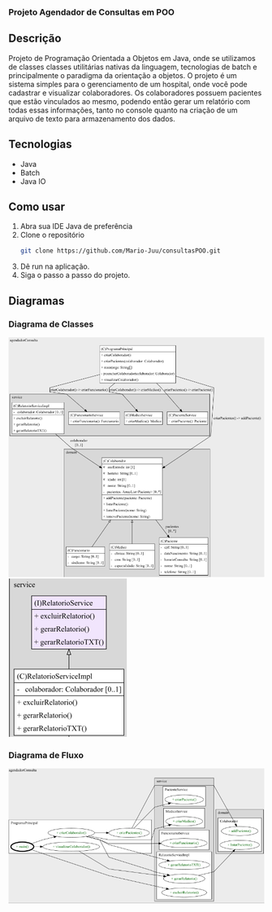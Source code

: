 ###  Projeto Agendador de Consultas em POO
## Descrição
Projeto de Programação Orientada a Objetos em Java, onde se utilizamos de classes classes utilitárias nativas da linguagem, tecnologias de batch e principalmente o paradigma da orientação a objetos. O projeto é um sistema simples para o gerenciamento de um hospital, onde você pode cadastrar e visualizar colaboradores. Os colaboradores possuem pacientes que estão vinculados ao mesmo, podendo então gerar um relatório com todas essas informações, tanto no console quanto na criação de um arquivo de texto para armazenamento dos dados. 

## Tecnologias
- Java
- Batch
- Java IO


## Como usar
1. Abra sua IDE Java de preferência
2. Clone o repositório
   ```sh
   git clone https://github.com/Mario-Juu/consultasPOO.git
   ```
3. Dê run na aplicação.
4. Siga o passo a passo do projeto.

## Diagramas
### Diagrama de Classes
<img src="image.png">
<img src="imagem_2024-03-23_200202762.png">

### Diagrama de Fluxo
<img src="imagem_2024-03-23_192435762.png">


 
